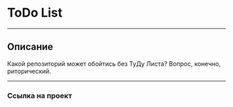 # ToDo List
_______________

## Описание
Какой репозиторий может обойтись без ТуДу Листа? Вопрос, конечно, риторический.
______

### Ссылка на проект

